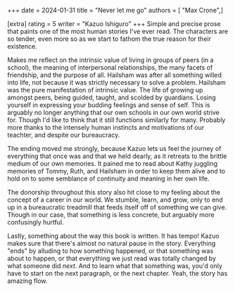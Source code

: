 +++
date = 2024-01-31
title = "Never let me go"
authors = [ "Max Crone",]

[extra]
rating = 5
writer = "Kazuo Ishiguro"
+++
Simple and precise prose that paints one of the most human stories I've ever read.
The characters are so tender, even more so as we start to fathom the true reason for their existence.
<!-- more -->
Makes me reflect on the intrinsic value of living in groups of peers (in a school), the meaning of interpersonal relationships, the many facets of friendship, and the purpose of all.
Hailsham was after all something willed into life, not because it was strictly necessary to solve a problem.
Hailsham was the pure manifestation of intrinsic value.
The life of growing up amongst peers, being guided, taught, and scolded by guardians.
Losing yourself in expressing your budding feelings and sense of self.
This is arguably no longer anything that our own schools in our own world strive for.
Though I'd like to think that it still functions similarly for many.
Probably more thanks to the intensely human instincts and motivations of our teachter, and despite our bureaucracy.

The ending moved me strongly, because Kazuo lets us feel the journey of everything that once was and that we held dearly, as it retreats to the brittle medium of our own memories. 
It pained me to read about Kathy juggling memories of Tommy, Ruth, and Hailsham in order to keep them alive and to hold on to some semblance of continuity and meaning in her own life.

The donorship throughout this story also hit close to my feeling about the concept of a career in our world.
We stumble, learn, and grow, only to end up in a bureaucratic treadmill that feeds itself off of something we can give.
Though in our case, that something is less concrete, but arguably more confusingly hurtful.

Lastly, something about the way this book is written.
It has tempo!
Kazuo makes sure that there's almost no natural pause in the story.
Everything "ends" by alluding to how something happened, or that something was about to happen, or that everything we just read was totally changed by what someone did *next*.
And to learn what that something was, you'd only have to start on the next paragraph, or the next chapter.
Yeah, the story has amazing flow. 
